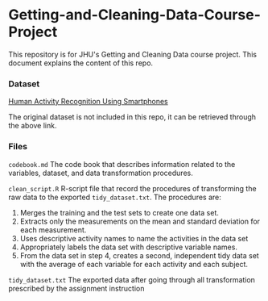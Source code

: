 # Getting-and-Cleaning-Data-Course-Project

This repository is for JHU's Getting and Cleaning Data course project. 
This document explains the content of this repo.

### Dataset
[Human Activity Recognition Using Smartphones](http://archive.ics.uci.edu/ml/datasets/Human+Activity+Recognition+Using+Smartphones)

The original dataset is not included in this repo, it can be retrieved through the above link. 

### Files

`codebook.md`
The code book that describes information related to the variables, dataset, and 
data transformation procedures.

`clean_script.R`
R-script file that record the procedures of transforming the raw data
to the exported `tidy_dataset.txt`. The procedures are:

1. Merges the training and the test sets to create one data set.
2. Extracts only the measurements on the mean and standard deviation for each measurement.
3. Uses descriptive activity names to name the activities in the data set
4. Appropriately labels the data set with descriptive variable names.
5. From the data set in step 4, creates a second, independent tidy data set with the average of each variable for each activity and each subject.

`tidy_dataset.txt`
The exported data after going through all transformation prescribed
by the assignment instruction